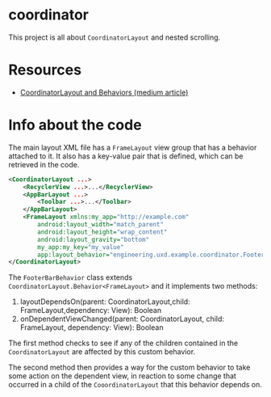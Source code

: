# coordinator

This project is all about `CoordinatorLayout` and nested scrolling.

# Resources

- [CoordinatorLayout and Behaviors (medium article)](https://goo.gl/oLH8pm)

# Info about the code

The main layout XML file has a `FrameLayout` view group that has a behavior 
attached to it. It also has a key-value pair that is defined, which 
can be retrieved in the code.

```xml
<CoordinatorLayout ...>
    <RecyclerView ...>...</RecyclerView>
    <AppBarLayout ...>
        <Toolbar ...>...</Toolbar>
    </AppBarLayout>
    <FrameLayout xmlns:my_app="http://example.com"
        android:layout_width="match_parent"
        android:layout_height="wrap_content"
        android:layout_gravity="bottom"
        my_app:my_key="my_value"
        app:layout_behavior="engineering.uxd.example.coordinator.FooterBarBehavior">
</CoordinatorLayout>
```

The `FooterBarBehavior` class extends `CoordinatorLayout.Behavior<FrameLayout>` and it implements 
two methods:
1. layoutDependsOn(parent: CoordinatorLayout,child: FrameLayout,dependency: View): Boolean
2. onDependentViewChanged(parent: CoordinatorLayout, child: FrameLayout, dependency: View): Boolean

The first method checks to see if any of the children contained in the `CoordinatorLayout` are
affected by this custom behavior.

The second method then provides a way for the custom behavior to take some action on the 
dependent view, in reaction to some change that occurred in a child of the `CooordinatorLayout`
that this behavior depends on.